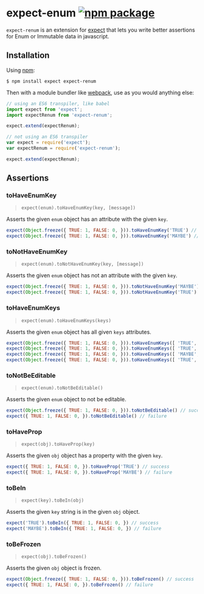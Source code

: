 # expect-enum [![npm package][npm-badge]][npm]

[build-badge]: https://img.shields.io/travis/bydooweedoo/expect-renum/master.svg?style=flat-square
[build]: https://travis-ci.org/bydooweedoo/expect-renum

[npm-badge]: https://img.shields.io/npm/v/expect-renum.svg?style=flat-square
[npm]: https://www.npmjs.org/package/expect-renum

`expect-renum` is an extension for [expect](https://github.com/mjackson/expect) that lets you write better assertions for Enum or Immutable data in javascript.

## Installation

Using [npm](https://www.npmjs.org/):

    $ npm install expect expect-renum

Then with a module bundler like [webpack](https://webpack.github.io/), use as you would anything else:

```js
// using an ES6 transpiler, like babel
import expect from 'expect';
import expectRenum from 'expect-renum';

expect.extend(expectRenum);

// not using an ES6 transpiler
var expect = require('expect');
var expectRenum = require('expect-renum');

expect.extend(expectRenum);
```

## Assertions

### toHaveEnumKey

> `expect(enum).toHaveEnumKey(key, [message])`

Asserts the given `enum` object has an attribute with the given `key`.

```js
expect(Object.freeze({ TRUE: 1, FALSE: 0, })).toHaveEnumKey('TRUE') // success
expect(Object.freeze({ TRUE: 1, FALSE: 0, })).toHaveEnumKey('MAYBE') // failure
```

### toNotHaveEnumKey

> `expect(enum).toNotHaveEnumKey(key, [message])`

Asserts the given `enum` object has not an attribute with the given `key`.

```js
expect(Object.freeze({ TRUE: 1, FALSE: 0, })).toNotHaveEnumKey('MAYBE') // success
expect(Object.freeze({ TRUE: 1, FALSE: 0, })).toNotHaveEnumKey('TRUE') // failure
```

### toHaveEnumKeys

> `expect(enum).toHaveEnumKeys(keys)`

Asserts the given `enum` object has all given `keys` attributes.

```js
expect(Object.freeze({ TRUE: 1, FALSE: 0, })).toHaveEnumKeys([ 'TRUE', ]) // success
expect(Object.freeze({ TRUE: 1, FALSE: 0, })).toHaveEnumKeys([ 'TRUE', 'FALSE', ]) // success
expect(Object.freeze({ TRUE: 1, FALSE: 0, })).toHaveEnumKeys([ 'MAYBE', ]) // failure
expect(Object.freeze({ TRUE: 1, FALSE: 0, })).toHaveEnumKeys([ 'TRUE', 'FALSE', 'MAYBE', ]) // failure
```

### toNotBeEditable

> `expect(enum).toNotBeEditable()`

Asserts the given `enum` object to not be editable.

```js
expect(Object.freeze({ TRUE: 1, FALSE: 0, })).toNotBeEditable() // success
expect({ TRUE: 1, FALSE: 0, }).toNotBeEditable() // failure
```

### toHaveProp

> `expect(obj).toHaveProp(key)`

Asserts the given `obj` object has a property with the given `key`.

```js
expect({ TRUE: 1, FALSE: 0, }).toHaveProp('TRUE') // success
expect({ TRUE: 1, FALSE: 0, }).toHaveProp('MAYBE') // failure
```

### toBeIn

> `expect(key).toBeIn(obj)`

Asserts the given `key` string is in the given `obj` object.

```js
expect('TRUE').toBeIn({ TRUE: 1, FALSE: 0, }) // success
expect('MAYBE').toBeIn({ TRUE: 1, FALSE: 0, }) // failure
```

### toBeFrozen

> `expect(obj).toBeFrozen()`

Asserts the given `obj` object is frozen.

```js
expect(Object.freeze({ TRUE: 1, FALSE: 0, })).toBeFrozen() // success
expect({ TRUE: 1, FALSE: 0, }).toBeFrozen() // failure
```
